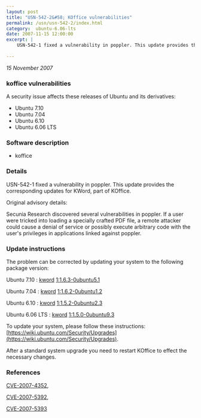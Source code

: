 ```yaml
---
layout: post
title: "USN-542-2&#58; KOffice vulnerabilities"
permalink: /usn/usn-542-2/index.html
category:  ubuntu-6.06-lts
date: 2007-11-15 12:00:00
excerpt: |
    USN-542-1 fixed a vulnerability in poppler. This update provides the corresponding updates for KWord, part of KOffice.
    
--- 
```

 
 

*15 November 2007*

### koffice vulnerabilities

A security issue affects these releases of Ubuntu and its derivatives:

* Ubuntu 7.10
* Ubuntu 7.04
* Ubuntu 6.10
* Ubuntu 6.06 LTS

### Software description

* koffice 

### Details

USN-542-1 fixed a vulnerability in poppler. This update provides the corresponding updates for KWord, part of KOffice.

Original advisory details:

 Secunia Research discovered several vulnerabilities in poppler. If a user were tricked into loading a specially crafted PDF file, a remote attacker could cause a denial of service or possibly execute arbitrary code with the user&#39;s privileges in applications linked against poppler. 

### Update instructions

The problem can be corrected by updating your system to the following package version:

Ubuntu 7.10
 : [kword](https://launchpad.net/ubuntu/+source/koffice) <span> [1:1.6.3-0ubuntu5.1](https://launchpad.net/ubuntu/+source/koffice/1:1.6.3-0ubuntu5.1) </span> 

Ubuntu 7.04
 : [kword](https://launchpad.net/ubuntu/+source/koffice) <span> [1:1.6.2-0ubuntu1.2](https://launchpad.net/ubuntu/+source/koffice/1:1.6.2-0ubuntu1.2) </span> 

Ubuntu 6.10
 : [kword](https://launchpad.net/ubuntu/+source/koffice) <span> [1:1.5.2-0ubuntu2.3](https://launchpad.net/ubuntu/+source/koffice/1:1.5.2-0ubuntu2.3) </span> 

Ubuntu 6.06 LTS
 : [kword](https://launchpad.net/ubuntu/+source/koffice) <span> [1:1.5.0-0ubuntu9.3](https://launchpad.net/ubuntu/+source/koffice/1:1.5.0-0ubuntu9.3) </span> 

To update your system, please follow these instructions: [https://wiki.ubuntu.com/Security/Upgrades](https://wiki.ubuntu.com/Security/Upgrades).

After a standard system upgrade you need to restart KOffice to effect the necessary changes. 

### References

 
 [CVE-2007-4352](http://people.ubuntu.com/~ubuntu-security/cve/CVE-2007-4352), 

 [CVE-2007-5392](http://people.ubuntu.com/~ubuntu-security/cve/CVE-2007-5392), 

 [CVE-2007-5393](http://people.ubuntu.com/~ubuntu-security/cve/CVE-2007-5393)
 

